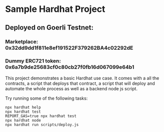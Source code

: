 # Sample Hardhat Project

## Deployed on Goerli Testnet:

### Marketplace: 0x32dd9dd1f811e8ef191522F379262BA4c02292dE

### Dummy ERC721 token: 0x6a7b9de25683cf0c80cb27f0fb16d067099e64b1

This project demonstrates a basic Hardhat use case. It comes with a all the contracts, a script that deploys that contract, a script that will deploy and automate the whole process as well as a backend node js script.

Try running some of the following tasks:

```shell
npx hardhat help
npx hardhat test
REPORT_GAS=true npx hardhat test
npx hardhat node
npx hardhat run scripts/deploy.js
```
